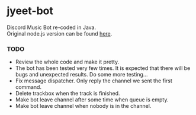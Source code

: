# jyeet-bot

Discord Music Bot re-coded in Java.<br>
Original node.js version can be found [here](https://github.com/phxgg/yeet-bot).

### TODO

* Review the whole code and make it pretty.
* The bot has been tested very few times. It is expected that there will be bugs
and unexpected results. Do some more testing...
* Fix message dispatcher. Only reply the channel we sent the first command.
* Delete trackbox when the track is finished.
* Make bot leave channel after some time when queue is empty.
* Make bot leave channel when nobody is in the channel.
